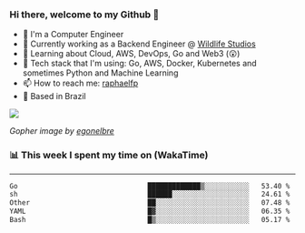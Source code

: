 ### Hi there, welcome to my Github 👋

- 📖 I'm a Computer Engineer
- 🔭 Currently working as a Backend Engineer @ [Wildlife Studios](https://wildlifestudios.com/)
- 🌱 Learning about Cloud, AWS, DevOps, Go and Web3 (😲)
- 🚀 Tech stack that I'm using: Go, AWS, Docker, Kubernetes and sometimes Python and Machine Learning
- 📫 How to reach me: [raphaelfp](https://linkedin.com/in/raphaelfp)
- 🏡 Based in Brazil

![](https://github.com/raphaelfp/gophers/blob/master/.thumb/animation/morning-coffee-3x.gif)

*Gopher image by [egonelbre](https://github.com/egonelbre/)*

### 📊 This week I spent my time on (WakaTime)

---

<!--START_SECTION:waka-->

```txt
Go                                █████████████▒░░░░░░░░░░░   53.40 %
sh                                ██████░░░░░░░░░░░░░░░░░░░   24.61 %
Other                             ██░░░░░░░░░░░░░░░░░░░░░░░   07.48 %
YAML                              █▓░░░░░░░░░░░░░░░░░░░░░░░   06.35 %
Bash                              █▒░░░░░░░░░░░░░░░░░░░░░░░   05.17 %
```

<!--END_SECTION:waka-->
